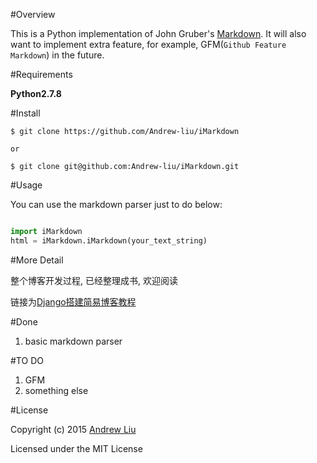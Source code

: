 #Overview

This is a Python implementation of John Gruber's [Markdown](http://daringfireball.net/projects/markdown/basics). 
It will also want to implement extra feature, for example, GFM(`Github Feature Markdown`) in the future.

#Requirements

**Python2.7.8**


#Install 

```
$ git clone https://github.com/Andrew-liu/iMarkdown

or

$ git clone git@github.com:Andrew-liu/iMarkdown.git
```

#Usage

You can use the markdown parser just to do below:

```py

import iMarkdown
html = iMarkdown.iMarkdown(your_text_string)

```



#More Detail

整个博客开发过程, 已经整理成书, 欢迎阅读

链接为[Django搭建简易博客教程](http://andrew-liu.gitbooks.io/django-blog/content/)

#Done

1. basic markdown parser

#TO DO

1. GFM
2. something else



#License

Copyright (c) 2015 [Andrew Liu](http://andrewliu.tk)

Licensed under the MIT License

